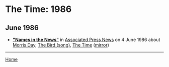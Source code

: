 # The Time: 1986

## June 1986

 - [**"Names in the News"**](https://apnews.com/46f9f83241c4f977aaff8f62d5c3e0ce) in [Associated Press News](https://apnews.com/) on 4 June 1986 about [Morris Day](../../topics/morris-day/index.md), [The Bird (song)](../../topics/song/the-bird/index.md), [The Time](../../topics/the-time/index.md) ([mirror](https://web.archive.org/web/*/https://apnews.com/46f9f83241c4f977aaff8f62d5c3e0ce))

----

[Home](../)
